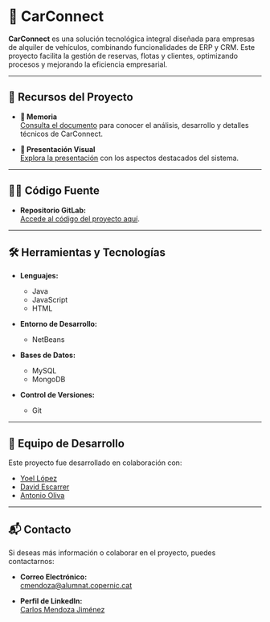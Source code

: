 # 🚗 CarConnect  

**CarConnect** es una solución tecnológica integral diseñada para empresas de alquiler de vehículos, combinando funcionalidades de ERP y CRM. Este proyecto facilita la gestión de reservas, flotas y clientes, optimizando procesos y mejorando la eficiencia empresarial.  

---

## 🔗 Recursos del Proyecto  

- **📄 Memoria**  
  [Consulta el documento](#) para conocer el análisis, desarrollo y detalles técnicos de CarConnect.  

- **🎥 Presentación Visual**  
  [Explora la presentación](#) con los aspectos destacados del sistema.  

---

## 🧑‍💻 Código Fuente  

- **Repositorio GitLab:**  
  [Accede al código del proyecto aquí](https://gitlab.com/carconnectg2/carconnect-g2.git).  

---

## 🛠️ Herramientas y Tecnologías  

- **Lenguajes:**  
  - Java  
  - JavaScript  
  - HTML  

- **Entorno de Desarrollo:**  
  - NetBeans  

- **Bases de Datos:**  
  - MySQL  
  - MongoDB  

- **Control de Versiones:**  
  - Git  

---

## 👥 Equipo de Desarrollo  

Este proyecto fue desarrollado en colaboración con:  
- [Yoel López](#)  
- [David Escarrer](#)  
- [Antonio Oliva](#)  

---

## 📬 Contacto  

Si deseas más información o colaborar en el proyecto, puedes contactarnos:  
- **Correo Electrónico:**  
  [cmendoza@alumnat.copernic.cat](mailto:cmendoza@alumnat.copernic.cat)  

- **Perfil de LinkedIn:**  
  [Carlos Mendoza Jiménez](https://www.linkedin.com/in/carlos-mendoza-jimenez-8831212b3/)  

